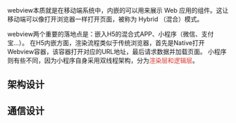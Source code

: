 webview本质就是在移动端系统中，内嵌的可以用来展示 Web 应用的组件。这让移动端可以像打开浏览器一样打开页面，被称为 Hybrid （混合）模式。

webview两个重要的落地点是：嵌入H5的混合式APP、小程序（微信、支付宝...）。
在H5内嵌方面，渲染流程类似于传统浏览器，首先是Native打开Webview容器，该容器打开对应的URL地址，最后请求数据并加载页面。
小程序则有些不同，因为小程序自身采用双线程架构，分为<font color="#d83931">渲染层和逻辑层</font>。
## 架构设计

## 通信设计